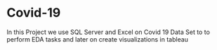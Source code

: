 # Covid-19
In this Project we use SQL Server and Excel on Covid 19 Data Set to to perform EDA tasks and later on create visualizations in tableau
